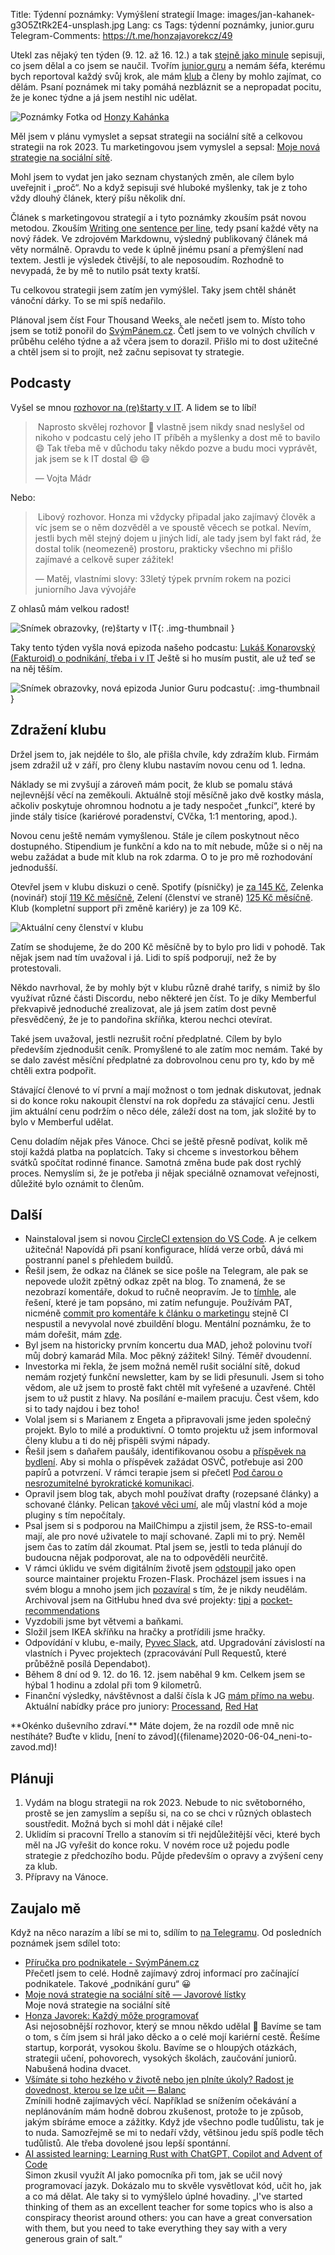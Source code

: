 Title: Týdenní poznámky: Vymýšlení strategií
Image: images/jan-kahanek-g3O5ZtRk2E4-unsplash.jpg
Lang: cs
Tags: týdenní poznámky, junior.guru
Telegram-Comments: https://t.me/honzajavorekcz/49


Utekl zas nějaký ten týden (9. 12. až 16. 12.) a tak [stejně jako minule]({filename}/2022-12-09_tydenni-poznamky-mentalni-a-digitalni-uklid.md) sepisuji, co jsem dělal a co jsem se naučil.
Tvořím [junior.guru](https://junior.guru/) a nemám šéfa, kterému bych reportoval každý svůj krok, ale mám [klub](https://junior.guru/club/) a členy by mohlo zajímat, co dělám.
Psaní poznámek mi taky pomáhá nezbláznit se a nepropadat pocitu, že je konec týdne a já jsem nestihl nic udělat.

![Poznámky]({static}/images/jan-kahanek-g3O5ZtRk2E4-unsplash.jpg)
Fotka od [Honzy Kahánka](https://unsplash.com/@honza_kahanek)


Měl jsem v plánu vymyslet a sepsat strategii na sociální sítě a celkovou strategii na rok 2023.
Tu marketingovou jsem vymyslel a sepsal: [Moje nová strategie na sociální sítě]({filename}2022-12-15_moje-nova-strategie-na-socialni-site.md).

Mohl jsem to vydat jen jako seznam chystaných změn, ale cílem bylo uveřejnit i „proč“.
No a když sepisuji své hluboké myšlenky, tak je z toho vždy dlouhý článek, který píšu několik dní.

Článek s marketingovou strategií a i tyto poznámky zkouším psát novou metodou.
Zkouším [Writing one sentence per line](https://sive.rs/1s), tedy psaní každé věty na nový řádek.
Ve zdrojovém Markdownu, výsledný publikovaný článek má věty normálně.
Opravdu to vede k úplně jinému psaní a přemýšlení nad textem.
Jestli je výsledek čtivější, to ale neposoudím.
Rozhodně to nevypadá, že by mě to nutilo psát texty kratší.

Tu celkovou strategii jsem zatím jen vymýšlel.
Taky jsem chtěl shánět vánoční dárky.
To se mi spíš nedařilo.

Plánoval jsem číst Four Thousand Weeks, ale nečetl jsem to.
Místo toho jsem se totiž ponořil do [SvýmPánem.cz](https://www.svympanem.cz/).
Četl jsem to ve volných chvílích v průběhu celého týdne a až včera jsem to dorazil.
Přišlo mi to dost užitečné a chtěl jsem si to projít, než začnu sepisovat ty strategie.


## Podcasty

Vyšel se mnou [rozhovor na (re)štarty v IT](https://restarty.dev/epizody/2022/honza-javorek-kazdy-moze-programovat/).
A lidem se to líbí!

> Naprosto skvělej rozhovor 🙂 vlastně jsem nikdy snad neslyšel od nikoho v podcastu celý jeho IT příběh a myšlenky a dost mě to bavilo 😄 Tak třeba mě v důchodu taky někdo pozve a budu moci vyprávět, jak jsem se k IT dostal 😄 😄
>
> — Vojta Mádr

Nebo:

> Libový rozhovor. Honza mi vždycky připadal jako zajímavý člověk a víc jsem se o něm dozvěděl a ve spoustě věcech se potkal. Nevím, jestli bych měl stejný dojem u jiných lidí, ale tady jsem byl fakt rád, že dostal tolik (neomezeně) prostoru, prakticky všechno mi přišlo zajímavé a celkově super zážitek!
>
> — Matěj, vlastními slovy: 33letý týpek prvním rokem na pozici juniorního Java vývojáře

Z ohlasů mám velkou radost!

![Snímek obrazovky, (re)štarty v IT]({static}/images/screenshot-2022-12-16-at-15-52-14-honza-javorek-kazdy-moze-programovat.png){: .img-thumbnail }

Taky tento týden vyšla nová epizoda našeho podcastu: [Lukáš Konarovský (Fakturoid) o podnikání, třeba i v IT](https://junior.guru/podcast/)
Ještě si ho musím pustit, ale už teď se na něj těším.

![Snímek obrazovky, nová epizoda Junior Guru podcastu]({static}/images/screenshot-2022-12-16-at-15-53-11.png){: .img-thumbnail }


## Zdražení klubu

Držel jsem to, jak nejdéle to šlo, ale přišla chvíle, kdy zdražím klub.
Firmám jsem zdražil už v září, pro členy klubu nastavím novou cenu od 1. ledna.

Náklady se mi zvyšují a zároveň mám pocit, že klub se pomalu stává nejlevnější věcí na zeměkouli.
Aktuálně stojí měsíčně jako dvě kostky másla, ačkoliv poskytuje ohromnou hodnotu a je tady nespočet „funkcí“, které by jinde stály tisíce (kariérové poradenství, CVčka, 1:1 mentoring, apod.).

Novou cenu ještě nemám vymyšlenou.
Stále je cílem poskytnout něco dostupného.
Stipendium je funkční a kdo na to mít nebude, může si o něj na webu zažádat a bude mít klub na rok zdarma.
O to je pro mě rozhodování jednodušší.

Otevřel jsem v klubu diskuzi o ceně.
Spotify (písničky) je [za 145 Kč](https://www.spotify.com/cz/premium/), Zelenka (novinář) stojí [119 Kč měsíčně](https://mimo-agendu.ghost.io/), Zelení (členství ve straně) [125 Kč měsíčně](https://pridejtese.zeleni.cz/).
Klub (kompletní support při změně kariéry) je za 109 Kč.

![Aktuální ceny členství v klubu]({static}/images/screenshot-2022-12-16-at-15-55-51.png)

Zatím se shodujeme, že do 200 Kč měsíčně by to bylo pro lidi v pohodě.
Tak nějak jsem nad tím uvažoval i já.
Lidi to spíš podporují, než že by protestovali.

Někdo navrhoval, že by mohly být v klubu různě drahé tarify, s nimiž by šlo využívat různé části Discordu, nebo některé jen číst.
To je díky Memberful překvapivě jednoduché zrealizovat, ale já jsem zatím dost pevně přesvědčený, že je to pandořina skříňka, kterou nechci otevírat.

Také jsem uvažoval, jestli nezrušit roční předplatné.
Cílem by bylo především zjednodušit ceník.
Promyšlené to ale zatím moc nemám.
Také by se dalo zavést měsíční předplatné za dobrovolnou cenu pro ty, kdo by mě chtěli extra podpořit.

Stávající členové to ví první a mají možnost o tom jednak diskutovat, jednak si do konce roku nakoupit členství na rok dopředu za stávající cenu.
Jestli jim aktuální cenu podržím o něco déle, záleží dost na tom, jak složité by to bylo v Memberful udělat.

Cenu doladím nějak přes Vánoce.
Chci se ještě přesně podívat, kolik mě stojí každá platba na poplatcích.
Taky si chceme s investorkou během svátků spočítat rodinné finance.
Samotná změna bude pak dost rychlý proces.
Nemyslím si, že je potřeba ji nějak speciálně oznamovat veřejnosti, důležité bylo oznámit to členům.


## Další

-   Nainstaloval jsem si novou [CircleCI extension do VS Code](https://marketplace.visualstudio.com/items?itemName=circleci.circleci).
    A je celkem užitečná!
    Napovídá při psaní konfigurace, hlídá verze orbů, dává mi postranní panel s přehledem buildů.
-   Řešil jsem, že odkaz na článek se sice pošle na Telegram, ale pak se nepovede uložit zpětný odkaz zpět na blog.
    To znamená, že se nezobrazí komentáře, dokud to ručně neopravím.
    Je to [tímhle](https://github.com/EndBug/add-and-commit#the-commit-from-the-action-is-not-triggering-ci), ale řešení, které je tam popsáno, mi zatím nefunguje.
    Používám PAT, nicméně [commit pro komentáře k článku o marketingu](https://github.com/honzajavorek/honzajavorek.cz/commit/742f969f9a34d8838a0e82d2ab8e48bcd9eb5c12) stejně CI nespustil a nevyvolal nové zbuildění blogu.
    Mentální poznámku, že to mám dořešit, mám [zde](https://github.com/honzajavorek/honzajavorek.cz/issues/219).
-   Byl jsem na historicky prvním koncertu dua MAD, jehož polovinu tvoří můj dobrý kamarád Míla.
    Moc pěkný zážitek!
    Silný.
    Téměř dvoudenní.
-   Investorka mi řekla, že jsem možná neměl rušit sociální sítě, dokud nemám rozjetý funkční newsletter, kam by se lidi přesunuli.
    Jsem si toho vědom, ale už jsem to prostě fakt chtěl mít vyřešené a uzavřené.
    Chtěl jsem to už pustit z hlavy.
    Na posílání e-mailem pracuju.
    Čest všem, kdo si to tady najdou i bez toho!
-   Volal jsem si s Marianem z Engeta a připravovali jsme jeden společný projekt.
    Bylo to milé a produktivní.
    O tomto projektu už jsem informoval členy klubu a ti do něj přispěli svými nápady.
-   Řešil jsem s daňařem paušály, identifikovanou osobu a [příspěvek na bydlení](https://www.mpsv.cz/-/prispevek-na-bydleni).
    Aby si mohla o příspěvek zažádat OSVČ, potřebuje asi 200 papírů a potvrzení.
    V rámci terapie jsem si přečetl [Pod čarou o nesrozumitelné byrokratické komunikaci](https://seznam-zpravy.u.mailkit.eu/mc/VVCVVPEP/ABODXQDXAGSNVGLJUP/CVLCWVLULEP).
-   Opravil jsem blog tak, abych mohl používat drafty (rozepsané články) a schované články.
    Pelican [takové věci umí](https://docs.getpelican.com/en/latest/content.html#publishing-drafts), ale můj vlastní kód a moje pluginy s tím nepočítaly.
-   Psal jsem si s podporou na MailChimpu a zjistil jsem, že RSS-to-email mají, ale pro nové uživatele to mají schované.
    Zapli mi to prý.
    Neměl jsem čas to zatím dál zkoumat.
    Ptal jsem se, jestli to teda plánují do budoucna nějak podporovat, ale na to odpověděli neurčitě.
-   V rámci úklidu ve svém digitálním životě jsem [odstoupil](https://github.com/Frozen-Flask/Frozen-Flask/pull/128) jako open source maintainer projektu Frozen-Flask.
    Procházel jsem issues i na svém blogu a mnoho jsem jich [pozavíral](https://github.com/honzajavorek/honzajavorek.cz/issues/8#issuecomment-1344789047) s tím, že je nikdy neudělám.
    Archivoval jsem na GitHubu hned dva své projekty: [tipi](https://github.com/honzajavorek/tipi) a [pocket-recommendations](https://github.com/honzajavorek/pocket-recommendations)
-   Vyzdobili jsme byt větvemi a baňkami.
-   Složil jsem IKEA skříňku na hračky a protřídili jsme hračky.
-   Odpovídání v klubu, e-maily, [Pyvec Slack](https://docs.pyvec.org/operations/support.html#sit-kontaktu), atd.
    Upgradování závislostí na vlastních i Pyvec projektech (zpracovávání Pull Requestů, které průběžně posílá Dependabot).
-   Během 8 dní od 9. 12. do 16. 12. jsem naběhal 9 km. Celkem jsem se hýbal 1 hodinu a zdolal při tom 9 kilometrů.
-   Finanční výsledky, návštěvnost a další čísla k JG [mám přímo na webu](https://junior.guru/open/).
    Aktuální nabídky práce pro juniory: [Processand](https://junior.guru/jobs/dbbb7bf406b3c33aeba36cae817919d44bfb368a08fb1b4899dba130/), [Red Hat](https://junior.guru/jobs/34fa3ec07892dd3ff64458e2ccbf12578e00860483427e9e7c4847bc/)


<div class="alert alert-warning" role="alert" markdown="1">
**Okénko duševního zdraví.**
Máte dojem, že na rozdíl ode mně nic nestíháte?
Buďte v klidu, [není to závod]({filename}2020-06-04_neni-to-zavod.md)!
</div>


## Plánuji

1.  Vydám na blogu strategii na rok 2023.
    Nebude to nic světoborného, prostě se jen zamyslím a sepíšu si, na co se chci v různých oblastech soustředit.
    Možná bych si mohl dát i nějaké cíle!
2.  Uklidím si pracovní Trello a stanovím si tři nejdůležitější věci, které bych měl na JG vyřešit do konce roku.
    V novém roce už pojedu podle strategie z předchozího bodu.
    Půjde především o opravy a zvýšení ceny za klub.
3.  Přípravy na Vánoce.


## Zaujalo mě

Když na něco narazím a líbí se mi to, sdílím to [na Telegramu](https://t.me/honzajavorekcz).
Od posledních poznámek jsem sdílel toto:

- [Příručka pro podnikatele - SvýmPánem.cz](https://www.svympanem.cz/)<br>Přečetl jsem to celé. Hodně zajímavý zdroj informací pro začínající podnikatele. Takové „podnikání guru“ 😀
- [Moje nová strategie na sociální sítě — Javorové lístky](https://honzajavorek.cz/blog/moje-nova-strategie-na-socialni-site/)<br>Moje nová strategie na sociální sítě
- [Honza Javorek: Každý môže programovať](https://restarty.dev/epizody/2022/honza-javorek-kazdy-moze-programovat/)<br>Asi nejosobnější rozhovor, který se mnou někdo udělal 🙂 Bavíme se tam o tom, s čím jsem si hrál jako děcko a o celé mojí kariérní cestě. Řešíme startup, korporát, vysokou školu. Bavíme se o hloupých otázkách, strategii učení, pohovorech, vysokých školách, zaučování juniorů. Nabušená hodina dvacet.
- [Všímáte si toho hezkého v životě nebo jen plníte úkoly? Radost je dovednost, kterou se lze učit — Balanc](https://www.mujrozhlas.cz/rapi/view/episode/be370e0c-762a-375e-9fa5-a78987c3907b)<br>Zmínili hodně zajímavých věcí. Například se snížením očekávání a neplánováním mám hodně dobrou zkušenost, protože to je způsob, jakým sbíráme emoce a zážitky. Když jde všechno podle tudůlistu, tak je to nuda. Samozřejmě se mi to nedaří vždy, většinou jedu spíš podle těch tudůlistů. Ale třeba dovolené jsou lepší spontánní.
- [AI assisted learning: Learning Rust with ChatGPT, Copilot and Advent of Code](https://simonwillison.net/2022/Dec/5/rust-chatgpt-copilot/?utm_source=hackernewsletter&utm_medium=email&utm_term=code)<br>Simon zkusil využít AI jako pomocníka při tom, jak se učil nový programovací jazyk. Dokázalo mu to skvěle vysvětlovat kód, učit ho, jak a co má dělat. Ale taky si to vymýšlelo úplné hovadiny. „I've started thinking of them as an excellent teacher for some topics who is also a conspiracy theorist around others: you can have a great conversation with them, but you need to take everything they say with a very generous grain of salt.“
